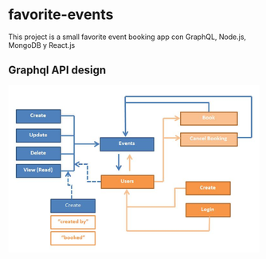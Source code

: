 # favorite-events
This project is a small favorite event booking app con GraphQL, Node.js, MongoDB y React.js

## Graphql API design

![Design Api](./models/Api.jpg)